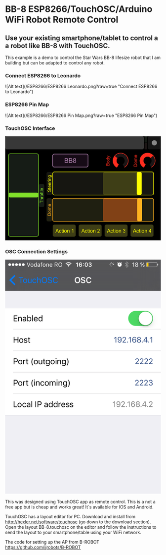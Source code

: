 # BB-8 ESP8266/TouchOSC/Arduino WiFi Robot Remote Control

## Use your existing smartphone/tablet to control a a robot like BB-8 with TouchOSC.

This example is a demo to control the Star Wars BB-8 lifesize robot that I am building but can be adapted to control any robot.

### Connect ESP8266 to Leonardo
![Alt text](/ESP8266/ESP8266 Leonardo.png?raw=true "Connect ESP8266 to Leonardo")

### ESP8266 Pin Map
![Alt text](/ESP8266/ESP8266 Pin Map.png?raw=true "ESP8266 Pin Map")

### TouchOSC Interface
![Alt text](/TouchOSC/preview.png?raw=true "TouchOSC Interface")

### OSC Connection Settings
![Alt text](/TouchOSC/setup.png?raw=true "OSC Connection Settings")

This was designed using TouchOSC app as remote control. This is a not a free app but is cheap and works great! It´s available for IOS and Android.

TouchOSC has a layout editor for PC. Download and install from http://hexler.net/software/touchosc (go down to the download section).
Open the layout BB-8.touchosc on the editor and follow the instructions to send the layout to your smartphone/table using your WiFi network.

The code for setting up the AP from B-ROBOT https://github.com/jjrobots/B-ROBOT
